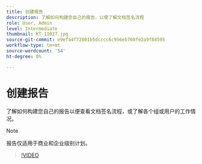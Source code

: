 ```yaml
---
title: 创建报告
description: 了解如何构建您自己的报告，以便了解文档签名流程
role: User, Admin
level: Intermediate
thumbnail: KT-11027.jpg
source-git-commit: e9efa4f72801b5dcccc6c956eb760fe2a9f88595
workflow-type: tm+mt
source-wordcount: '54'
ht-degree: 0%

---
```


# 创建报告

了解如何构建您自己的报告以便查看文档签名流程，或了解各个组或用户的工作情况。

>[!NOTE]
>
>报告仅适用于商业和企业级别计划。

>[!VIDEO](https://video.tv.adobe.com/v/346754?hidetitle=true)
